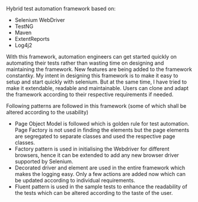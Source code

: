 Hybrid test automation framework based on:
  - Selenium WebDriver
  - TestNG 
  - Maven 
  - ExtentReports
  - Log4j2 
 
  
With this framework, automation engineers can get started quickly on automating their tests rather than wasting time on designing and maintaining the framework. New features are being added to the framework constantky. My intent in designing this framework is to make it easy to setup and start quickly with selenium. But at the same time, I have tried to make it extendable, readable and maintainable.  Users can clone and adapt the framework according to their respective requirements if needed.

Following patterns are followed in this framework (some of which shall be altered according to the usability)
  - Page Object Model is followed which is golden rule for test automation. Page Factory is not used in finding the elements but the page elements are segregated to separate classes and used the respective page classes. 
  - Factory pattern is used in initialising the Webdriver for different browsers, hence it can be extended to add any new browser driver supported by Selenium. 
  - Decorated driver and element are used in the entire framework which makes the logging easy. Only a few actions are added now which can be updated according to individual requirements.
  - Fluent pattern is used in the sample tests to enhance the readability of the tests which can be altered according to  the taste of the user.
